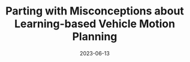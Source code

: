 ---
title: "Parting with Misconceptions about Learning-based Vehicle Motion Planning"
collection: publications
permalink: /publication/2023-corl_misconceptions
excerpt: 'The release of nuPlan marks a new era in vehicle motion planning research, offering the first large-scale real-world dataset and evaluation schemes requiring both precise short-term planning and long-horizon ego-forecasting. Existing systems struggle to simultaneously meet both requirements. Indeed, we find that these tasks are fundamentally misaligned and should be addressed independently. We further assess the current state of closed-loop planning in the field, revealing the limitations of learning-based methods in complex real-world scenarios and the value of simple rule-based priors such as centerline selection through lane graph search algorithms. More surprisingly, for the open-loop sub-task, we observe that the best results are achieved when using only this centerline as scene context (\ie, ignoring all information regarding the map and other agents). Combining these insights, we propose an extremely simple and efficient planner which outperforms an extensive set of competitors, winning the nuPlan planning challenge 2023.'
date: 2023-06-13
venue: 'preprint on arxiv.org'
paperurl: 'https://arxiv.org/abs/2306.07962'
citation: 'Dauner, D., Hallgarten, M., Geiger, A. & Chitta, K. (2023). StParting with Misconceptions about Learning-based Vehicle Motion Planning. arXiv preprint arXiv:arXiv:2306.07962.'
---